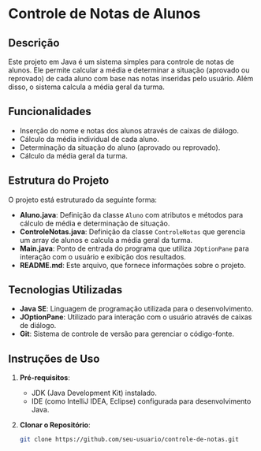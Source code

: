 # Controle de Notas de Alunos

## Descrição

Este projeto em Java é um sistema simples para controle de notas de alunos. Ele permite calcular a média e determinar a situação (aprovado ou reprovado) de cada aluno com base nas notas inseridas pelo usuário. Além disso, o sistema calcula a média geral da turma.

## Funcionalidades

- Inserção do nome e notas dos alunos através de caixas de diálogo.
- Cálculo da média individual de cada aluno.
- Determinação da situação do aluno (aprovado ou reprovado).
- Cálculo da média geral da turma.

## Estrutura do Projeto

O projeto está estruturado da seguinte forma:

- **Aluno.java**: Definição da classe `Aluno` com atributos e métodos para cálculo de média e determinação de situação.
- **ControleNotas.java**: Definição da classe `ControleNotas` que gerencia um array de alunos e calcula a média geral da turma.
- **Main.java**: Ponto de entrada do programa que utiliza `JOptionPane` para interação com o usuário e exibição dos resultados.
- **README.md**: Este arquivo, que fornece informações sobre o projeto.

## Tecnologias Utilizadas

- **Java SE**: Linguagem de programação utilizada para o desenvolvimento.
- **JOptionPane**: Utilizado para interação com o usuário através de caixas de diálogo.
- **Git**: Sistema de controle de versão para gerenciar o código-fonte.

## Instruções de Uso

1. **Pré-requisitos**:
   - JDK (Java Development Kit) instalado.
   - IDE (como IntelliJ IDEA, Eclipse) configurada para desenvolvimento Java.

2. **Clonar o Repositório**:
   ```bash
   git clone https://github.com/seu-usuario/controle-de-notas.git
